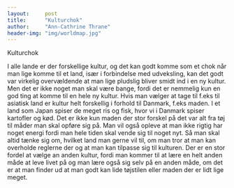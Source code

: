 ```yaml
---
layout:     post
title:      "Kulturchok"
author:     "Ann-Cathrine Thrane"
header-img: "img/worldmap.jpg"
---
```


Kulturchok

I alle lande er der forskellige kultur, og det kan godt komme som et chok når man lige komme til et land, især i forbindelse med udveksling, kan det godt var virkelig overvældende at man lige pludslig bliver smidt ind i en ny kultur. Men det er ikke noget man skal være bange, fordi det er nemmelig kun en god ting at komme til en hele ny kultur. Hvis man vælger at tage til f.eks til asiatisk land er kultur helt forskellig i forhold til Danmark, f.eks maden. I et land som Japan spiser de meget ris og fisk, hvor vi i Danmark spiser kartofler og kød. Det er ikke kun maden der stor forskel på det var alt fra tøj til måder man skal opføre sig på. Man vil også opleve at man ikke rigtig har noget energi fordi man hele tiden skal vende sig til noget nyt. 
Så man skal altid tænke sig om, hvilket land man gerne vil til, om man tror at man kan overholde reglerne der og at man kan tilpasse sig til kulturen. Der er en stor fordel at vælge an anden kultur, fordi man kommer til at lære en helt anden måde at leve livet på og man lære også sig selv på en anden måde, om det er at man finder ud at man godt kan lide tøjstilen eller maden der er lidt lige meget. 

